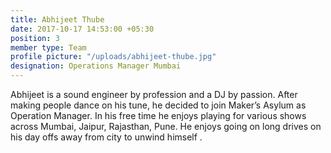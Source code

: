 ```yaml
---
title: Abhijeet Thube
date: 2017-10-17 14:53:00 +05:30
position: 3
member type: Team
profile picture: "/uploads/abhijeet-thube.jpg"
designation: Operations Manager Mumbai
---
```


Abhijeet is a sound engineer by profession and a DJ by passion. After making people dance on his tune, he decided to join Maker’s Asylum as Operation Manager. In his free time he enjoys playing for various shows across Mumbai, Jaipur, Rajasthan, Pune. He enjoys going on long drives on his day offs away from city to unwind himself .
